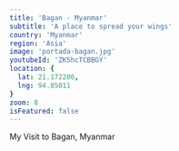 ```yaml
---
title: 'Bagan - Myanmar'
subtitle: 'A place to spread your wings'
country: 'Myanmar'
region: 'Asia'
image: 'portada-bagan.jpg'
youtubeId: 'ZK5hcTCBBGY'
location: {
  lat: 21.172206,
  lng: 94.85011
}
zoom: 8
isFeatured: false
---
```


My Visit to Bagan, Myanmar